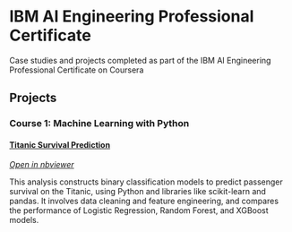 # IBM AI Engineering Professional Certificate
Case studies and projects completed as part of the IBM AI Engineering Professional Certificate on Coursera

## Projects

### Course 1: Machine Learning with Python
#### [Titanic Survival Prediction](https://github.com/isi22/IBM_AI_Engineering_Professional_Certificate/blob/main/Titanic_Survival_Prediction.ipynb)
_[Open in nbviewer](https://nbviewer.org/github/isi22/IBM_AI_Engineering_Professional_Certificate/blob/main/Titanic_Survival_Prediction.ipynb)_

This analysis constructs binary classification models to predict passenger survival on the Titanic, using Python and libraries like scikit-learn and pandas. It involves data cleaning and feature engineering, and compares the performance of Logistic Regression, Random Forest, and XGBoost models.  




